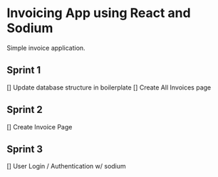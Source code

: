 # Invoicing App using React and Sodium

Simple invoice application. 

## Sprint 1
[] Update database structure in boilerplate
[] Create All Invoices page


## Sprint 2
[] Create Invoice Page

## Sprint 3
[] User Login / Authentication w/ sodium



